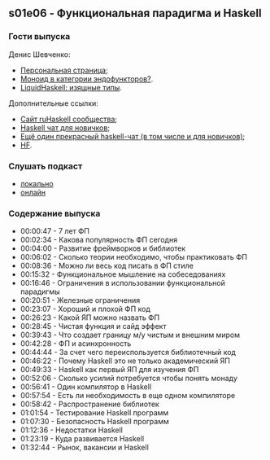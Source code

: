 s01e06 - Функциональная парадигма и Haskell
-------------------------------------------

### Гости выпуска

Денис Шевченко:
- [Персональная страница](https://dshevchenko.biz/);
- [Моноид в категории эндофункторов?](https://www.youtube.com/watch?v=AJy8B6mhRqc).
- [LiquidHaskell: изящные типы](https://www.youtube.com/watch?v=5lWIG3XQ2-A).

Дополнительные ссылки:
- [Сайт ruHaskell сообщества](https://ruhaskell.org/);
- [Haskell чат для новичков](https://t.me/haskell_learn);
- [Ещё один прекрасный haskell-чат (в том числе и для новичков)](https://t.me/haskell_corner);
- [HF](https://haskell.foundation/).

### Слушать подкаст

* [локально](./ufostation-s01e06.mp3)
* [онлайн](https://anchor.fm/ufostation/episodes/01e06------Haskell-e18tcvu)

### Содержание выпуска

- 00:00:47 - 7 лет ФП 
- 00:02:34 - Какова популярность ФП сегодня
- 00:04:00 - Развитие фреймворков и библиотек
- 00:06:02 - Сколько теории необходимо, чтобы практиковать ФП
- 00:08:36 - Можно ли весь код писать в ФП стиле
- 00:15:32 - Функциональное мышление на собеседованиях
- 00:16:46 - Ограничения в использовании функциональной парадигмы
- 00:20:51 - Железные ограничения
- 00:23:07 - Хороший и плохой ФП код
- 00:26:23 - Какой ЯП можно назвать ФП
- 00:28:45 - Чистая функция и сайд эффект
- 00:39:43 - Что создает границу м/у чистым и внешним миром
- 00:42:28 - ФП и асинхронность
- 00:44:44 - За счет чего переиспользуется библиотечный код
- 00:46:22 - Почему Haskell это не только академический ЯП
- 00:49:33 - Haskell как первый ЯП для изучения ФП
- 00:52:06 - Сколько усилий потребуется чтобы понять монаду
- 00:56:41 - Один компилятор в Haskell
- 00:57:54 - Есть ли необходимость в еще одном компиляторе
- 00:58:42 - Распространение библиотек
- 01:01:54 - Тестирование Haskell программ
- 01:07:30 - Безопасность Haskell программ
- 01:12:36 - Недостатки Haskell
- 01:23:19 - Куда развивается Haskell
- 01:32:44 - Рынок, вакансии и Haskell
